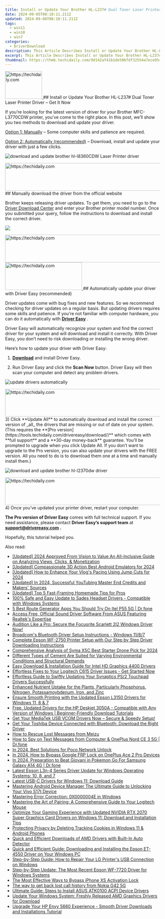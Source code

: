 ```yaml
---
title: Install or Update Your Brother HL-L237# Dual Toner Laser Printer Driver – Get It Now
date: 2024-09-05T08:10:11.211Z
updated: 2024-09-06T08:10:11.211Z
tags:
  - win11
  - win10
  - win7
categories:
  - DriverDownload
description: This Article Describes Install or Update Your Brother HL-L237# Dual Toner Laser Printer Driver – Get It Now
excerpt: This Article Describes Install or Update Your Brother HL-L237# Dual Toner Laser Printer Driver – Get It Now
thumbnail: https://thmb.techidaily.com/9d142af41b1de506fdf32554a7ece9543f1d4a28af80d8f0d84551be03cece22.jpg
---
```


<!-- affiliate ads begin -->
<a href="https://25home.pxf.io/c/5597632/2123466/16836" target="_top" id="2123466">
  <img src="//a.impactradius-go.com/display-ad/16836-2123466" border="0" alt="https://techidaily.com" width="120" height="90"/>
</a>
<img height="0" width="0" src="https://25home.pxf.io/i/5597632/2123466/16836" style="position:absolute;visibility:hidden;" border="0" />
<!-- affiliate ads end -->
## Install or Update Your Brother HL-L237# Dual Toner Laser Printer Driver – Get It Now

If you’re looking for the latest version of driver for your Brother MFC-L3770CDW printer, you’ve come to the right place. In this post, we’ll show you two methods to download and update your driver.

[Option 1: Manually](https://tools.techidaily.com/drivereasy/download/) – Some computer skills and patience are required.

[Option 2: Automatically (recommended)](https://www.drivereasy.com/knowledge/download-brother-hl-l2370dw-printer-driver/#option2) – Download, install and update your driver with just a few clicks.

![download and update brother hl-l8360CDW Laser Printer driver](https://images.drivereasy.com/wp-content/uploads/2021/01/brother-printer-featured-image-1200x1200.jpg)

<!-- affiliate ads begin -->
<a href="https://ephamedtechinc.pxf.io/c/5597632/2137226/26400" target="_top" id="2137226">
  <img src="//a.impactradius-go.com/display-ad/26400-2137226" border="0" alt="https://techidaily.com" width="728" height="90"/>
</a>
<img height="0" width="0" src="https://ephamedtechinc.pxf.io/i/5597632/2137226/26400" style="position:absolute;visibility:hidden;" border="0" />
<!-- affiliate ads end -->
## Manually download the driver from the official website

 Brother keeps releasing driver updates. To get them, you need to go to the [Driver Download Center](https://www.brother-usa.com/brother-support/driver-downloads) and enter your Brother printer model number. Once you submitted your query, follow the instructions to download and install the correct driver.

![](https://images.drivereasy.com/wp-content/uploads/2021/01/brother-printer-driver-update.png)

<!-- affiliate ads begin -->
<a href="https://appsumo.8odi.net/c/5597632/2123732/7443" target="_top" id="2123732">
  <img src="//a.impactradius-go.com/display-ad/7443-2123732" border="0" alt="https://techidaily.com" width="600" height="90"/>
</a>
<img height="0" width="0" src="https://appsumo.8odi.net/i/5597632/2123732/7443" style="position:absolute;visibility:hidden;" border="0" />
<!-- affiliate ads end -->
<!-- affiliate ads begin -->
<a href="https://25home.pxf.io/c/5597632/2123472/16836" target="_top" id="2123472">
  <img src="//a.impactradius-go.com/display-ad/16836-2123472" border="0" alt="https://techidaily.com" width="250" height="90"/>
</a>
<img height="0" width="0" src="https://25home.pxf.io/i/5597632/2123472/16836" style="position:absolute;visibility:hidden;" border="0" />
<!-- affiliate ads end -->
## Automatically update your driver with Driver Easy (recommended)

 Driver updates come with bug fixes and new features. So we recommend checking for driver updates on a regular basis. But updating drivers requires some skills and patience. If you’re not familiar with computer hardware, you can do it automatically with **[Driver Easy](https://tools.techidaily.com/drivereasy/download/)**  .

 Driver Easy will automatically recognize your system and find the correct driver for your system and will download and install it correctly. With Driver Easy, you don’t need to risk downloading or installing the wrong driver.

Here’s how to update your driver with Driver Easy:

 1) **[Download](https://tools.techidaily.com/drivereasy/download/)**  and install Driver Easy.

 2) Run Driver Easy and click the **Scan Now** button. Driver Easy will then scan your computer and detect any problem drivers.

![update drivers automatically](https://images.drivereasy.com/wp-content/uploads/2020/09/scan-now-driver-easy-1.png)

<!-- affiliate ads begin -->
<a href="https://appsumo.8odi.net/c/5597632/2130891/7443" target="_top" id="2130891">
  <img src="//a.impactradius-go.com/display-ad/7443-2130891" border="0" alt="https://techidaily.com" width="728" height="90"/>
</a>
<img height="0" width="0" src="https://appsumo.8odi.net/i/5597632/2130891/7443" style="position:absolute;visibility:hidden;" border="0" />
<!-- affiliate ads end -->
 3) Click **Update All** to automatically download and install the correct version of _all_ the drivers that are missing or out of date on your system.  
 (This requires the **[Pro version](https://tools.techidaily.com/drivereasy/download/)**  which comes with **full support**  and a **30-day money-back**  guarantee. You’ll be prompted to upgrade when you click Update All. If you don’t want to upgrade to the Pro version, you can also update your drivers with the FREE version. All you need to do is to download them one at a time and manually install them.)

![download and update brother hl-l2370dw driver](https://images.drivereasy.com/wp-content/uploads/2021/04/2370DW-1200x903.png)

<!-- affiliate ads begin -->
<a href="https://ephamedtechinc.pxf.io/c/5597632/2137208/26400" target="_top" id="2137208">
  <img src="//a.impactradius-go.com/display-ad/26400-2137208" border="0" alt="https://techidaily.com" width="728" height="90"/>
</a>
<img height="0" width="0" src="https://ephamedtechinc.pxf.io/i/5597632/2137208/26400" style="position:absolute;visibility:hidden;" border="0" />
<!-- affiliate ads end -->
4) Once you’ve updated your printer driver, restart your computer.

**The Pro version of Driver Easy** comes with full technical support. If you need assistance, please contact **Driver Easy’s support team** at **[support@drivereasy.com](https://tools.techidaily.com/drivereasy/download/) .**

Hopefully, this tutorial helped you.

<ins class="adsbygoogle"
     style="display:block"
     data-ad-format="autorelaxed"
     data-ad-client="ca-pub-7571918770474297"
     data-ad-slot="1223367746"></ins>



<ins class="adsbygoogle"
     style="display:block"
     data-ad-client="ca-pub-7571918770474297"
     data-ad-slot="8358498916"
     data-ad-format="auto"
     data-full-width-responsive="true"></ins>

<span class="atpl-alsoreadstyle">Also read:</span>
<div><ul>
<li><a href="https://eaxpv-info.techidaily.com/updated-2024-approved-from-vision-to-value-an-all-inclusive-guide-on-analyzing-views-clicks-and-monetization/"><u>[Updated] 2024 Approved  From Vision to Value  An All-Inclusive Guide on Analyzing Views, Clicks, & Monetization</u></a></li>
<li><a href="https://screen-capture.techidaily.com/updated-compassionate-3d-action-best-android-emulators-for-2024/"><u>[Updated] Compassionate 3D Action  Best Android Emulators for 2024</u></a></li>
<li><a href="https://eaxpv-info.techidaily.com/updated-how-to-enhance-your-vlogs-pacing-using-jump-cuts-for-2024/"><u>[Updated] How to Enhance Your Vlog's Pacing Using Jump Cuts for 2024</u></a></li>
<li><a href="https://youtube-tips.techidaily.com/ed-in-2024-successful-youtubing-master-end-credits-and-makers-sources/"><u>[Updated] In 2024, Successful YouTubing  Master End Credits and Makers' Sources</u></a></li>
<li><a href="https://some-skills.techidaily.com/updated-top-5-fast-framing-homemade-tips-for-pros/"><u>[Updated] Top 5 Fast-Framing Homemade Tips for Pros</u></a></li>
<li><a href="https://win-amazing.techidaily.com/100-safe-and-easy-update-to-sades-headset-drivers-compatible-with-windows-systems/"><u>100% Safe and Easy Update to Sades Headset Drivers - Compatible with Windows Systems</u></a></li>
<li><a href="https://location-fake.techidaily.com/5-best-route-generator-apps-you-should-try-on-itel-p55-5g-drfone-by-drfone-virtual-android/"><u>5 Best Route Generator Apps You Should Try On Itel P55 5G | Dr.fone</u></a></li>
<li><a href="https://win-amazing.techidaily.com/access-free-official-sound-driver-software-from-asus-featuring-realteks-expertise/"><u>Access Free, Official Sound Driver Software From ASUS Featuring Realtek's Expertise</u></a></li>
<li><a href="https://win-amazing.techidaily.com/audition-like-a-pro-secure-the-focusrite-scarlett-2i2-windows-driver-now/"><u>Audition Like a Pro: Secure the Focusrite Scarlett 2I2 Windows Driver Now!</u></a></li>
<li><a href="https://win-amazing.techidaily.com/broadcoms-bluetooth-driver-setup-instructions-windows-1187/"><u>Broadcom's Bluetooth Driver Setup Instructions - Windows 11/8/7</u></a></li>
<li><a href="https://win-amazing.techidaily.com/complete-epson-wf-2750-printer-setup-with-our-step-by-step-driver-downloading-instructions/"><u>Complete Epson WF-2750 Printer Setup with Our Step by Step Driver Downloading Instructions</u></a></li>
<li><a href="https://extra-information.techidaily.com/comprehensive-analysis-of-syma-x5c-best-starter-drone-pick-for-2024/"><u>Comprehensive Analysis of Syma X5C  Best Starter Drone Pick for 2024</u></a></li>
<li><a href="https://win-amazing.techidaily.com/1722978638912-different-types-of-cement-are-suited-for-varying-environmental-conditions-and-structural-demands/"><u>Different Types of Cement Are Suited for Varying Environmental Conditions and Structural Demands</u></a></li>
<li><a href="https://win-amazing.techidaily.com/easy-download-and-installation-guide-for-intel-hd-graphics-4400-drivers/"><u>Easy Download & Installation Guide for Intel HD Graphics 4400 Drivers</u></a></li>
<li><a href="https://win-amazing.techidaily.com/1722961519783-effortless-fixes-to-your-logitech-c615-driver-issues-get-started-now/"><u>Effortless Fixes to Your Logitech C615 Driver Issues - Get Started Now</u></a></li>
<li><a href="https://win-amazing.techidaily.com/effortless-guide-to-swiftly-updating-your-synaptics-ps2-touchpad-drivers-successfully/"><u>Effortless Guide to Swiftly Updating Your Synaptics PS/2 Touchpad Drivers Successfully</u></a></li>
<li><a href="https://win-amazing.techidaily.com/1722973732153-enhanced-nutrient-uptake-for-the-plants-particularly-phosphorus-nitrogen-potassamoybdenum-iron-and-zinc/"><u>Enhanced Nutrient Uptake for the Plants, Particularly Phosphorus, Nitrogen, Potassamoybdenum, Iron, and Zinc</u></a></li>
<li><a href="https://win-amazing.techidaily.com/ensure-smooth-printing-with-the-updated-epson-l3150-drivers-for-windows-11-8-and-7/"><u>Ensure Smooth Printing with the Updated Epson L3150 Drivers for Windows 11, 8 & 7</u></a></li>
<li><a href="https://win-amazing.techidaily.com/free-updated-drivers-for-the-hp-deskjet-3050a-compatible-with-any-version-of-windows-beginner-friendly-download-tutorials/"><u>Free, Updated Drivers for the HP Deskjet 3050A - Compatible with Any Version of Windows | Beginner-Friendly Download Tutorials</u></a></li>
<li><a href="https://win-amazing.techidaily.com/get-your-mediatek-usb-vcom-drivers-now-secure-and-speedy-setup/"><u>Get Your MediaTek USB VCOM Drivers Now – Secure & Speedy Setup!</u></a></li>
<li><a href="https://win-amazing.techidaily.com/get-your-toshiba-device-connected-with-bluetooth-download-the-right-driver/"><u>Get Your Toshiba Device Connected with Bluetooth: Download the Right Driver</u></a></li>
<li><a href="https://blog-min.techidaily.com/how-to-rescue-lost-messages-from-meizu-by-fonelab-android-recover-messages/"><u>How to Rescue Lost Messages from Meizu</u></a></li>
<li><a href="https://android-location-track.techidaily.com/how-to-spy-on-text-messages-from-computer-and-oneplus-nord-ce-3-5g-drfone-by-drfone-virtual-android/"><u>How to Spy on Text Messages from Computer & OnePlus Nord CE 3 5G | Dr.fone</u></a></li>
<li><a href="https://sim-unlock.techidaily.com/in-2024-best-solutions-for-poco-network-unlock-by-drfone-android/"><u>In 2024, Best Solutions for Poco Network Unlock</u></a></li>
<li><a href="https://android-frp.techidaily.com/in-2024-how-to-bypass-google-frp-lock-on-oneplus-ace-2-pro-devices-by-drfone-android/"><u>In 2024, How to Bypass Google FRP Lock on OnePlus Ace 2 Pro Devices</u></a></li>
<li><a href="https://change-location.techidaily.com/in-2024-preparation-to-beat-giovani-in-pokemon-go-for-samsung-galaxy-a14-4g-drfone-by-drfone-virtual-android/"><u>In 2024, Preparation to Beat Giovani in Pokemon Go For Samsung Galaxy A14 4G | Dr.fone</u></a></li>
<li><a href="https://hardware-updates.techidaily.com/latest-epson-l3n-4-series-driver-update-for-windows-operating-systems-10-8-and-7/"><u>Latest Epson L3n-4 Series Driver Update for Windows Operating Systems: 10, 8, and 7</u></a></li>
<li><a href="https://win-amazing.techidaily.com/latest-usb-c-drivers-for-windows-11-download-guide/"><u>Latest USB-C Drivers for Windows 11: Download Guide</u></a></li>
<li><a href="https://android-unlock.techidaily.com/mastering-android-device-manager-the-ultimate-guide-to-unlocking-your-vivo-s17t-device-by-drfone-android/"><u>Mastering Android Device Manager The Ultimate Guide to Unlocking Your Vivo S17t Device</u></a></li>
<li><a href="https://win11-tips.techidaily.com/mastering-error-correction-0x0000004e-in-windows/"><u>Mastering Error Correction: 0X0000004E in Windows</u></a></li>
<li><a href="https://tech-recovery.techidaily.com/mastering-the-art-of-pairing-a-comprehensive-guide-to-your-logitech-mouse/"><u>Mastering the Art of Pairing: A Comprehensive Guide to Your Logitech Mouse</u></a></li>
<li><a href="https://win-amazing.techidaily.com/optimize-your-gaming-experience-with-updated-nvidia-rtx-2070-super-graphics-card-drivers-on-windows-11-download-and-installation-tips/"><u>Optimize Your Gaming Experience with Updated NVIDIA RTX 2070 Super Graphics Card Drivers on Windows 11: Download and Installation Tips</u></a></li>
<li><a href="https://win-forum.techidaily.com/protecting-privacy-by-deleting-tracking-cookies-in-windows-11-and-android-phones/"><u>Protecting Privacy by Deleting Tracking Cookies in Windows 11 & Android Phones</u></a></li>
<li><a href="https://win-amazing.techidaily.com/quick-and-efficient-downloads-of-amd-drivers-with-built-in-auto-detector/"><u>Quick and Efficient Downloads of AMD Drivers with Built-In Auto Detector</u></a></li>
<li><a href="https://win-amazing.techidaily.com/quick-and-efficient-guide-downloading-and-installing-the-epson-et-4550-driver-on-your-windows-pc/"><u>Quick and Efficient Guide: Downloading and Installing the Epson ET-4550 Driver on Your Windows PC</u></a></li>
<li><a href="https://win-amazing.techidaily.com/step-by-step-guide-how-to-repair-your-lg-printers-usb-connection-on-windows/"><u>Step-by-Step Guide: How to Repair Your LG Printer's USB Connection on Windows</u></a></li>
<li><a href="https://win-amazing.techidaily.com/step-by-step-update-the-most-recent-epson-wf-7720-driver-for-windows-systems/"><u>Step-by-Step Update: The Most Recent Epson WF-7720 Driver for Windows Systems</u></a></li>
<li><a href="https://activate-lock.techidaily.com/the-most-effective-ways-to-bypass-iphone-xs-activation-lock-by-drfone-ios/"><u>The Most Effective Ways to Bypass iPhone XS Activation Lock</u></a></li>
<li><a href="https://techidaily.com/the-way-to-get-back-lost-call-history-from-nokia-g42-5g-by-fonelab-android-recover-call-logs/"><u>The way to get back lost call history from Nokia G42 5G</u></a></li>
<li><a href="https://win-amazing.techidaily.com/ultimate-guide-steps-to-install-asus-atk0100-acpi-device-drivers/"><u>Ultimate Guide: Steps to Install ASUS ATK0100 ACPI Device Drivers</u></a></li>
<li><a href="https://win-amazing.techidaily.com/update-your-windows-system-freshly-released-amd-graphics-drivers-for-download/"><u>Update Your Windows System: Freshly Released AMD Graphics Drivers for Download</u></a></li>
<li><a href="https://win-amazing.techidaily.com/upgrade-your-hp-envy-5660-experience-smooth-driver-downloads-and-installations-tutorial/"><u>Upgrade Your HP Envy 5660 Experience - Smooth Driver Downloads and Installations Tutorial</u></a></li>
</ul></div>
